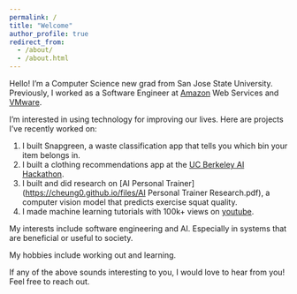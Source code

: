 ```yaml
---
permalink: /
title: "Welcome"
author_profile: true
redirect_from: 
  - /about/
  - /about.html
---
```


Hello! I’m a Computer Science new grad from San Jose State University. Previously, I worked as a Software Engineer at [Amazon](https://www.amazon.com/) Web Services and [VMware](https://www.vmware.com/).

I’m interested in using technology for improving our lives. Here are projects I’ve recently worked on: 
1. I built Snapgreen, a waste classification app that tells you which bin your item belongs in.
2. I built a clothing recommendations app at the [UC Berkeley AI Hackathon](https://devpost.com/software/style-sync?ref_content=user-portfolio&ref_feature=in_progress).
3. I built and did research on [AI Personal Trainer](https://cheung0.github.io/files/AI Personal Trainer Research.pdf), a computer vision model that predicts exercise squat quality.
4. I made machine learning tutorials with 100k+ views on [youtube](https://www.youtube.com/playlist?list=PLnoQBKuzSUX3YAeGaZXgJK0fElpAHT50D).

My interests include software engineering and AI. Especially in systems that are beneficial or useful to society.

My hobbies include working out and learning. 

If any of the above sounds interesting to you, I would love to hear from you! Feel free to reach out.

